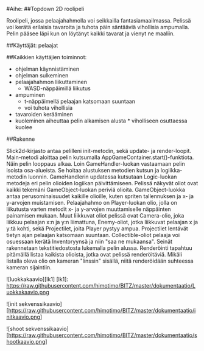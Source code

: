 #Aihe:
##Topdown 2D roolipeli

Roolipeli, jossa pelaajahahmolla voi seikkailla fantasiamaailmassa. Pelissä voi kerätä erilaisia tavaroita ja tuhota päin säntääviä vihollisia ampumalla. Pelin pääsee läpi kun on löytänyt kaikki tavarat ja vienyt ne maaliin.

##Käyttäjät: pelaajat

##Kaikkien käyttäjien toiminnot:
- ohjelman käynnistäminen
- ohjelman sulkeminen
- pelaajahahmon liikuttaminen
	* WASD-näppäimillä liikutus
- ampuminen
	* t-näppäimellä pelaajan katsomaan suuntaan
	* voi tuhota vihollisia
- tavaroiden kerääminen
- kuoleminen aiheuttaa pelin alkamisen alusta
		* viholliseen osuttaessa kuolee

##Rakenne

Slick2d-kirjasto antaa pelilleni init-metodin, sekä update- ja render-loopit. Main-metodi aloittaa pelin kutsumalla AppGameContainer.start()-funktiota. Näin pelin looppaus alkaa. Loin GameHandler-luokan vastaamaan pelin isoista osa-alueista. Se hoitaa alustuksen metodien kutsun ja logiikka-metodin luonnin. GameHandlerin updatessa kutsutaan Logic-luokan metodeja eri pelin olioiden logiikan päivittämiseen.
	Pelissä näkyvät oliot ovat kaikki tekemäni GameObject-luokan 
periviä olioita. GameObject-luokka antaa perusominaisuudet kaikille olioille, kuten spriten tallennuksen ja x- ja y-arvojen muistamisen.
Pelaajahahmo on Player-luokan olio, jolla on liikutusta varten metodit x- ja y-arvojen muuttamiselle näppäinten painamisen mukaan. Muut liikkuvat oliot pelissä ovat Camera-olio, joka liikkuu pelaajan x:n ja y:n liimattuna, Enemy-oliot, jotka liikkuvat pelaajan x ja y:tä kohti, sekä Projectilet, joita Player pystyy ampua. Projectilet lentävät tietyn ajan pelaajan katsomaan suuntaan. Collectible-oliot pelaaja voi osuessaan kerätä Inventoryynsä ja niin "saa ne mukaansa". Seinät rakennetaan tekstitiedostosta lukemalla pelin alussa.
	Renderöinti tapahtuu pitämällä listaa kaikista olioista, jotka ovat pelissä renderöitäviä. Mikäli listalla oleva olio on kameran "linssin" sisällä, niitä renderöidään suhteessa kameran sijaintiin.

![luokkakaavio][lk1]
[lk1]: https://raw.githubusercontent.com/himotimo/BITZ/master/dokumentaatio/Luokkakaavio.png

![init sekvenssikaavio][https://raw.githubusercontent.com/himotimo/BITZ/master/dokumentaatio/initkaavio.png]

![shoot sekvenssikaavio][https://raw.githubusercontent.com/himotimo/BITZ/master/dokumentaatio/shootkaavio.png]

